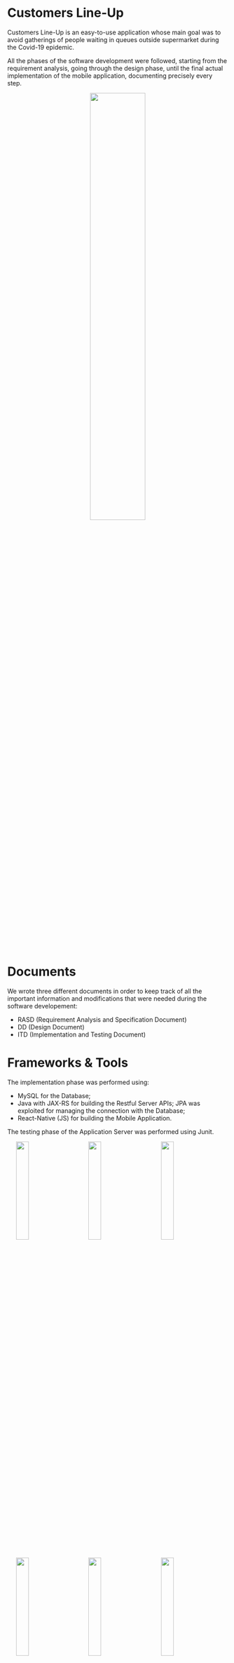 # Customers Line-Up
Customers Line-Up is an easy-to-use application whose main goal was to avoid gatherings of people waiting in queues outside supermarket during the Covid-19 epidemic.

All the phases of the software development were followed, starting from the requirement analysis, going through the design phase, until the final actual implementation of the mobile application, documenting precisely every step.

<p align="center">
  <img width="50%" src="https://github.com/LudovicoRighi/RighiGherardi/blob/main/ATD/Images/MockupLogo/LogoEnorme.png">
</p>

# Documents
We wrote three different documents in order to keep track of all the important information and modifications that were needed during the software developement:
 - RASD (Requirement Analysis and Specification Document)
 - DD (Design Document)
 - ITD (Implementation and Testing Document)


# Frameworks & Tools 
The implementation phase was performed using:
 - MySQL for the Database;
 - Java with JAX-RS for building the Restful Server APIs; JPA was exploited for managing the connection with the Database;
 - React-Native (JS) for building the Mobile Application.
 
The testing phase of the Application Server was performed using Junit.

<p align="left">
  <img width="24%" hspace="4%" src="https://github.com/LudovicoRighi/RighiGherardi/blob/main/DD/Images/MockupLogo/mockLogin.PNG">
  <img width="24%" hspace="4%" src="https://github.com/LudovicoRighi/RighiGherardi/blob/main/DD/Images/MockupLogo/mockRegistration.PNG">
  <img width="24%" hspace="4%" src="https://github.com/LudovicoRighi/RighiGherardi/blob/main/DD/Images/MockupLogo/mockLineUpNew.PNG">
</p> 

<p align="left">
  <img width="24%" hspace="4%" src="https://github.com/LudovicoRighi/RighiGherardi/blob/main/DD/Images/MockupLogo/mockLineUpSent.PNG">
  <img width="24%" hspace="4%" src="https://github.com/LudovicoRighi/RighiGherardi/blob/main/DD/Images/MockupLogo/mockBookNew.PNG">
  <img width="24%" hspace="4%" src="https://github.com/LudovicoRighi/RighiGherardi/blob/main/DD/Images/MockupLogo/mockQRCode.PNG">
</p>

# External APIs
The Mobile Application uses the Google Map's APIs, in particular:
  - GOOGLE MAPS GEOLOCATION API: to find the exact locations of the Customers.
  - GOOGLE MAPS DISTANCE MATRIX API: to get informations about the recommended route and the duration of the trip (driving, public transportation, walking or cycling) while considering the current traffic situation.

# Group Members
This project was developed for the "Software Engineering II" course at Politecnico di Milano by me (Enrico Gherardi) and my colleague Ludovico Righi.
The final evaluation by our professor was 30/30.
